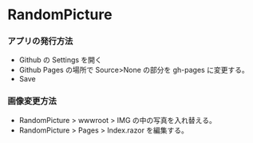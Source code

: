 # RandomPicture
### アプリの発行方法
- Github の Settings を開く
- Github Pages の場所で Source>None の部分を gh-pages に変更する。
- Save

### 画像変更方法
- RandomPicture > wwwroot > IMG の中の写真を入れ替える。
- RandomPicture > Pages > Index.razor を編集する。
